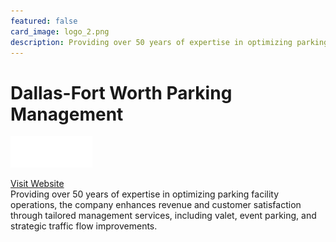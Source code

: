 ```yaml
---
featured: false
card_image: logo_2.png
description: Providing over 50 years of expertise in optimizing parking facility operations, the company enhances revenue and customer satisfaction through tailored management services, including valet, event parking, and strategic traffic flow improvements.
---
```


# Dallas-Fort Worth Parking Management
<img src="logo_2.png" alt="Logo" style="max-width: 200px; height: auto;">

<a href="https://www.aaaparking.com/dallas-fort-worth-parking-management/">Visit Website</a>  
Providing over 50 years of expertise in optimizing parking facility operations, the company enhances revenue and customer satisfaction through tailored management services, including valet, event parking, and strategic traffic flow improvements.
